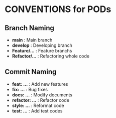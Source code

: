 # CONVENTIONS for PODs

## Branch Naming
* **main** : Main branch
* **develop** : Developing branch
* **Feature/...** : Feature branchs
* **Refactor/...** : Refactoring whole code

## Commit Naming
* **feat: ...** : Add new features
* **fix: ...** : Bug fixes
* **docs: ...** : Modify documents
* **refactor: ...** : Refactor code
* **style: ...** : Reformat code
* **test: ...** : Add test codes
